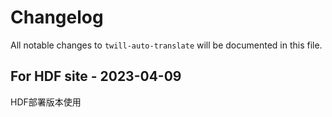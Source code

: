 # Changelog

All notable changes to `twill-auto-translate` will be documented in this file.

## For HDF site - 2023-04-09

HDF部署版本使用
